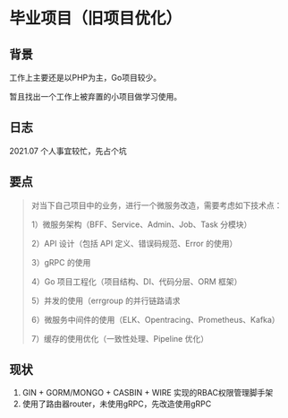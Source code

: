 # 毕业项目（旧项目优化）

## 背景

工作上主要还是以PHP为主，Go项目较少。

暂且找出一个工作上被弃置的小项目做学习使用。

## 日志

2021.07 个人事宜较忙，先占个坑

## 要点
> 对当下自己项目中的业务，进行一个微服务改造，需要考虑如下技术点：
>
> 1）微服务架构（BFF、Service、Admin、Job、Task 分模块）
>
> 2）API 设计（包括 API 定义、错误码规范、Error 的使用）
>
> 3）gRPC 的使用
>
> 4）Go 项目工程化（项目结构、DI、代码分层、ORM 框架）
>
> 5）并发的使用（errgroup 的并行链路请求
>
> 6）微服务中间件的使用（ELK、Opentracing、Prometheus、Kafka）
>
> 7）缓存的使用优化（一致性处理、Pipeline 优化）

## 现状

1. GIN + GORM/MONGO + CASBIN + WIRE 实现的RBAC权限管理脚手架
2. 使用了路由器router，未使用gRPC，先改造使用gRPC